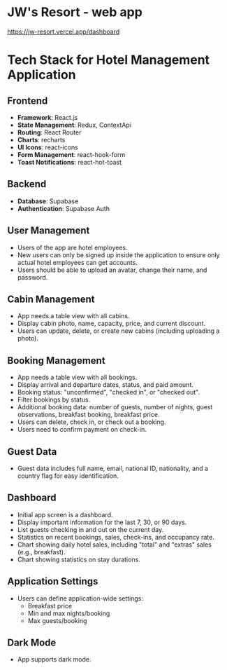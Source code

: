 # JW's Resort - web app
https://jw-resort.vercel.app/dashboard


# Tech Stack for Hotel Management Application

## Frontend
- **Framework**: React.js
- **State Management**: Redux, ContextApi
- **Routing**: React Router
- **Charts**: recharts
- **UI Icons**: react-icons
- **Form Management**: react-hook-form
- **Toast Notifications**: react-hot-toast

## Backend
- **Database**: Supabase
- **Authentication**: Supabase Auth

## User Management
- Users of the app are hotel employees.
- New users can only be signed up inside the application to ensure only actual hotel employees can get accounts.
- Users should be able to upload an avatar, change their name, and password.

## Cabin Management
- App needs a table view with all cabins.
- Display cabin photo, name, capacity, price, and current discount.
- Users can update, delete, or create new cabins (including uploading a photo).

## Booking Management
- App needs a table view with all bookings.
- Display arrival and departure dates, status, and paid amount.
- Booking status: "unconfirmed", "checked in", or "checked out".
- Filter bookings by status.
- Additional booking data: number of guests, number of nights, guest observations, breakfast booking, breakfast price.
- Users can delete, check in, or check out a booking.
- Users need to confirm payment on check-in.

## Guest Data
- Guest data includes full name, email, national ID, nationality, and a country flag for easy identification.

## Dashboard
- Initial app screen is a dashboard.
- Display important information for the last 7, 30, or 90 days.
- List guests checking in and out on the current day.
- Statistics on recent bookings, sales, check-ins, and occupancy rate.
- Chart showing daily hotel sales, including "total" and "extras" sales (e.g., breakfast).
- Chart showing statistics on stay durations.

## Application Settings
- Users can define application-wide settings:
  - Breakfast price
  - Min and max nights/booking
  - Max guests/booking

## Dark Mode
- App supports dark mode.
